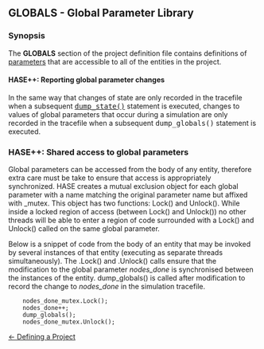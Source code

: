 ## GLOBALS - Global Parameter Library

### Synopsis

The **GLOBALS** section of the project definition file contains definitions of [parameters](<parameters.md>) that are accessible to all of the entities in the project.


#### HASE++: Reporting global parameter changes

In the same way that changes of state are only recorded in the tracefile when a subsequent [<tt>dump_state()</tt>](<hasepp.md>) statement is executed, changes to values of global parameters that occur during a simulation are only recorded in the tracefile when a subsequent <tt>dump\_globals()</tt> statement is executed.

### HASE++: Shared access to global parameters

Global parameters can be accessed from the body of any entity, therefore extra care must be take to ensure that access is appropriately synchronized. HASE creates a mutual exclusion object for each global parameter with a name matching the original parameter name but affixed with _mutex. This object has two functions: Lock() and Unlock(). While inside a locked region of access (between Lock() and Unlock()) no other threads will be able to enter a region of code surrounded with a Lock() and Unlock() called on the same global parameter.

Below is a snippet of code from the body of an entity that may be invoked by several instances of that entity (executing as separate threads simultaneously).  The .Lock() and .Unlock() calls ensure that the modification to the global parameter *nodes_done* is synchronised between the instances of the entity. dump\_globals() is called after modification to record the change to *nodes\_done* in the simulation tracefile.

```
    nodes_done_mutex.Lock();
    nodes_done++;
    dump_globals();
    nodes_done_mutex.Unlock();
```

[<- Defining a Project](<project.md>)
